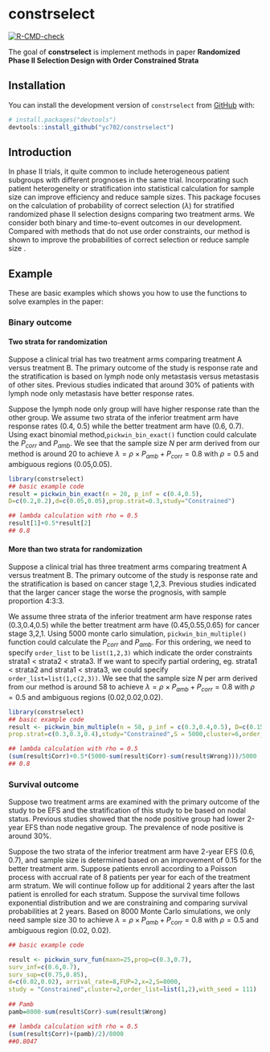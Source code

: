 
# constrselect

<!-- badges: start -->
[![R-CMD-check](https://github.com/yc702/constrselect/actions/workflows/R-CMD-check.yaml/badge.svg)](https://github.com/yc702/constrselect/actions/workflows/R-CMD-check.yaml)
<!-- badges: end -->

The goal of **constrselect** is implement methods in paper **Randomized Phase II Selection Design with Order Constrained Strata**

## Installation

You can install the development version of `constrselect` from [GitHub](https://github.com/) with:

``` r
# install.packages("devtools")
devtools::install_github("yc702/constrselect")
```

## Introduction

In phase II trials, it quite common to include heterogeneous patient subgroups with different prognoses in the same trial. Incorporating such patient heterogeneity or stratification into statistical calculation for sample size can improve efficiency and reduce sample sizes. This package focuses on the calculation of probability of correct selection ($\lambda$) for stratified randomized phase II selection designs comparing two treatment arms. We consider both binary and time-to-event outcomes in our development. Compared with methods that do not use order constraints, our method is shown to improve the probabilities of correct selection or reduce sample size . 


## Example

These are basic examples which shows you how to use the functions to solve examples in the paper:

### Binary outcome

#### Two strata for randomization

Suppose a clinical trial has two treatment arms comparing treatment A versus treatment B. The primary outcome of the study is response rate and the stratification is based on lymph node only metastasis versus metastasis of other sites. Previous studies indicated that around 30\% of patients with lymph node only metastasis have better response rates. 

Suppose the lymph node only group will have higher response rate than the other group. We assume two strata of the inferior treatment arm have response rates (0.4, 0.5) while the better treatment arm have (0.6, 0.7). Using exact binomial method,`pickwin_bin_exact()` function could calculate the $P_{corr}$ and $P_{amb}$. We see that the sample size $N$ per arm derived from our method is around 20 to achieve $\lambda = \rho \times P_{amb}+P_{corr}= 0.8$ with $\rho = 0.5$ and ambiguous regions (0.05,0.05). 
``` r
library(constrselect)
## basic example code
result = pickwin_bin_exact(n = 20, p_inf = c(0.4,0.5),
D=c(0.2,0.2),d=c(0.05,0.05),prop.strat=0.3,study="Constrained")

## lambda calculation with rho = 0.5
result[1]+0.5*result[2]
## 0.8
```

#### More than two strata for randomization

Suppose a clinical trial has three treatment arms comparing treatment A versus treatment B. The primary outcome of the study is response rate and the stratification is based on cancer stage 1,2,3. Previous studies indicated that the larger cancer stage the worse the prognosis, with sample proportion 4:3:3. 

We assume three strata of the inferior treatment arm have response rates (0.3,0.4,0.5) while the better treatment arm have (0.45,0.55,0.65) for cancer stage 3,2,1. Using 5000 monte carlo simulation, `pickwin_bin_multiple()` function could calculate the $P_{corr}$ and $P_{amb}$. For this ordering, we need to specify `order_list` to be `list(1,2,3)` which indicate the order constraints strata1 < strata2 < strata3. If we want to specify partial ordering, eg. strata1 < strata2 and strata1 < strata3, we could specify `order_list=list(1,c(2,3))`. We see that the sample size $N$ per arm derived from our method is around 58 to achieve $\lambda = \rho \times P_{amb}+P_{corr}= 0.8$ with $\rho = 0.5$ and ambiguous regions (0.02,0.02,0.02). 
``` r
library(constrselect)
## basic example code
result <- pickwin_bin_multiple(n = 58, p_inf = c(0.3,0.4,0.5), D=c(0.15,0.15,0.15),d=c(0.02,0.02,0.02),
prop.strat=c(0.3,0.3,0.4),study="Constrained",S = 5000,cluster=6,order_list=list(1,2,3))

## lambda calculation with rho = 0.5
(sum(result$Corr)+0.5*(5000-sum(result$Corr)-sum(result$Wrong)))/5000
## 0.8 
```



### Survival outcome

Suppose two treatment arms are examined with the primary outcome of the study to be EFS and the stratification of this study to be based on nodal status. Previous studies showed that the node positive group had lower 2-year EFS than node negative group. The prevalence of node positive is around 30\%. 

Suppose the two strata of the inferior treatment arm have 2-year EFS (0.6, 0.7), and sample size is determined based on an improvement of 0.15 for the better treatment arm. Suppose patients enroll according to a Poisson process with accrual rate of 8 patients per year for each of the treatment arm stratum. We will continue follow up for additional 2 years after the last patient is enrolled for each stratum. Suppose the survival time follows exponential distribution and we are constraining and comparing survival probabilities at 2 years. Based on 8000 Monte Carlo simulations, we only need sample size 30 to achieve $\lambda =\rho \times P_{amb}+P_{corr}= 0.8$ with $\rho = 0.5$ and ambiguous region (0.02, 0.02). 

``` r
## basic example code

result <- pickwin_surv_fun(maxn=25,prop=c(0.3,0.7),
surv_inf=c(0.6,0.7),
surv_sup=c(0.75,0.85),
d=c(0.02,0.02), arrival_rate=8,FUP=2,x=2,S=8000,
study = "Constrained",cluster=2,order_list=list(1,2),with_seed = 111)
                           
## Pamb
pamb=8000-sum(result$Corr)-sum(result$Wrong)

## lambda calculation with rho = 0.5
(sum(result$Corr)+(pamb)/2)/8000
##0.8047



```

